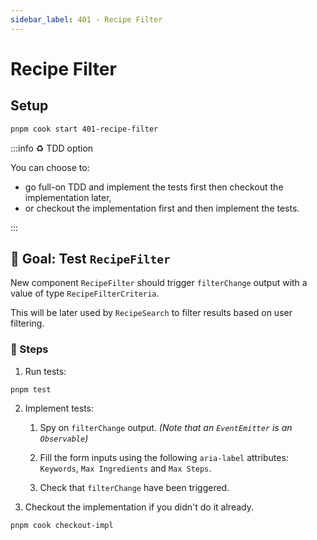 ```yaml
---
sidebar_label: 401 - Recipe Filter
---
```


# Recipe Filter

## Setup

```sh
pnpm cook start 401-recipe-filter
```

:::info ♻️ TDD option

You can choose to:

- go full-on TDD and implement the tests first then checkout the implementation later,
- or checkout the implementation first and then implement the tests.

:::

## 🎯 Goal: Test `RecipeFilter`

New component `RecipeFilter` should trigger `filterChange` output with a value of type `RecipeFilterCriteria`.

This will be later used by `RecipeSearch` to filter results based on user filtering.

### 📝 Steps

1. Run tests:

```sh
pnpm test
```

2. Implement tests:

   1. Spy on `filterChange` output. _(Note that an `EventEmitter` is an `Observable`)_

   2. Fill the form inputs using the following `aria-label` attributes: `Keywords`, `Max Ingredients` and `Max Steps`.

   3. Check that `filterChange` have been triggered.

3. Checkout the implementation if you didn't do it already.

```sh
pnpm cook checkout-impl
```
